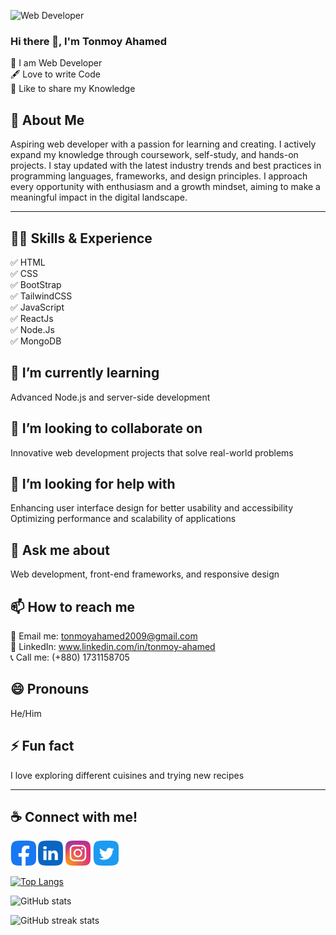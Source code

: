 ![Web Developer](https://arturssmirnovs.github.io/github-profile-readme-generator/images/banner.png)

### Hi there 👋, I'm Tonmoy Ahamed

👑 I am Web Developer  
🖋️ Love to write Code  
🎤 Like to share my Knowledge  

## 🚀 About Me
Aspiring web developer with a passion for learning and creating. I actively expand my knowledge through coursework, self-study, and hands-on projects. I stay updated with the latest industry trends and best practices in programming languages, frameworks, and design principles. I approach every opportunity with enthusiasm and a growth mindset, aiming to make a meaningful impact in the digital landscape.

---

## 🧑‍💻 Skills & Experience
✅ HTML  
✅ CSS  
✅ BootStrap  
✅ TailwindCSS  
✅ JavaScript  
✅ ReactJs  
✅ Node.Js  
✅ MongoDB  

## 🌱 I’m currently learning
Advanced Node.js and server-side development 

## 👯 I’m looking to collaborate on
Innovative web development projects that solve real-world problems 

## 🤔 I’m looking for help with
Enhancing user interface design for better usability and accessibility  
Optimizing performance and scalability of applications 

## 💬 Ask me about
Web development, front-end frameworks, and responsive design 

## 📫 How to reach me
📧 Email me: tonmoyahamed2009@gmail.com  
📎 LinkedIn: www.linkedin.com/in/tonmoy-ahamed  
📞 Call me: (+880) 1731158705  

## 😄 Pronouns
He/Him  

## ⚡ Fun fact
I love exploring different cuisines and trying new recipes  

---

## ☕ Connect with me!  

[<img src='https://github.com/shovoalways/shovoalways/raw/main/img/facebook.png?raw=true' alt='facebook' height='40'>](https://www.facebook.com/https://www.facebook.com/profile.php?id=100088205996277) [<img src='https://github.com/shovoalways/shovoalways/raw/main/img/linkedin.png?raw=true' alt='linkedin' height='40'>](https://www.linkedin.com/in/www.linkedin.com/in/tonmoy-ahamed/) [<img src='https://github.com/shovoalways/shovoalways/raw/main/img/instagram.png?raw=true' alt='instagram' height='40'>](https://www.instagram.com/https://www.instagram.com/tasrikahamed2009//) [<img src='https://github.com/shovoalways/shovoalways/raw/main/img/twitter.png?raw=true' alt='twitter' height='40'>](https://twitter.com/https://x.com/TasrikAhamed25)  

[![Top Langs](https://github-readme-stats.vercel.app/api/top-langs/?username=KMTonmoy)](https://github.com/KMTonmoy/github-readme-stats)

![GitHub stats](https://github-readme-stats.vercel.app/api?username=KMTonmoy&show_icons=true&count_private=true&theme=radical)  

![GitHub streak stats](https://streak-stats.demolab.com/?user=KMTonmoy)  
